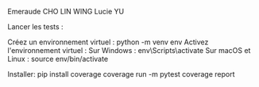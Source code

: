 Emeraude CHO LIN WING
Lucie YU


Lancer les tests : 

Créez un environnement virtuel :
python -m venv env
Activez l'environnement virtuel :
Sur Windows : env\Scripts\activate
Sur macOS et Linux : source env/bin/activate

Installer: pip install coverage
coverage run -m pytest
coverage report